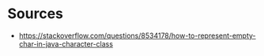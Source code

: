 # Sources
- https://stackoverflow.com/questions/8534178/how-to-represent-empty-char-in-java-character-class